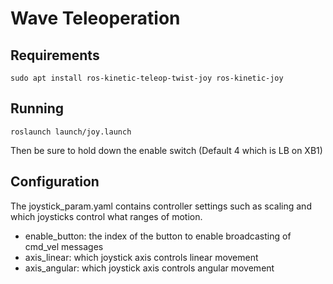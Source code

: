 # Wave Teleoperation

## Requirements

```
sudo apt install ros-kinetic-teleop-twist-joy ros-kinetic-joy
```

## Running

```
roslaunch launch/joy.launch
```

Then be sure to hold down the enable switch (Default 4 which is LB on XB1)

## Configuration

The joystick_param.yaml contains controller settings such as scaling and which joysticks control what ranges of motion.

* enable_button:  the index of the button to enable broadcasting of cmd_vel messages
* axis_linear: which joystick axis controls linear movement
* axis_angular: which joystick axis controls angular movement
